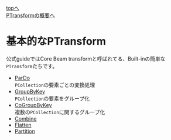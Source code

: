 [topへ](../index.md)  
[PTransformの概要へ](./ptransform.md)

# 基本的なPTransform
公式guideではCore Beam transformと呼ばれてる、Built-inの簡単な`PTransform`たちです。

+ [ParDo](./core/pardo.md)  
`PCollection`の要素ごとの変換処理
+ [GroupByKey](./core/groupbykey.md)  
`PCollection`の要素をグループ化
+ [CoGroupByKey](./core/cogroupbykey.md)  
複数の`PCollection`に関するグループ化
+ [Combine](./core/combine.md)
+ [Flatten](./core/flatten.md)
+ [Partition](./core/partition.md)